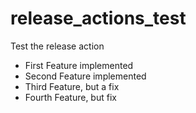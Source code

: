 # release_actions_test
Test the release action

  * First Feature implemented
  * Second Feature implemented
  * Third Feature, but a fix
  * Fourth Feature, but fix 
